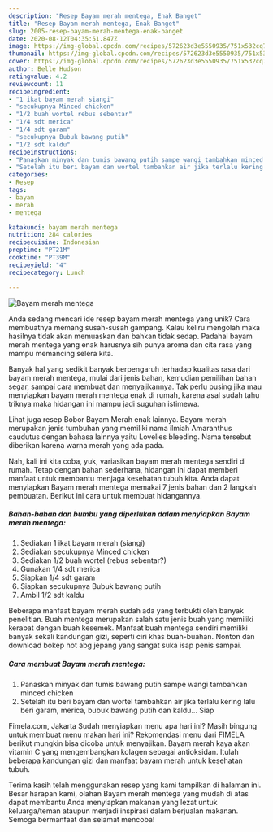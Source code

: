 ```yaml
---
description: "Resep Bayam merah mentega, Enak Banget"
title: "Resep Bayam merah mentega, Enak Banget"
slug: 2005-resep-bayam-merah-mentega-enak-banget
date: 2020-08-12T04:35:51.847Z
image: https://img-global.cpcdn.com/recipes/572623d3e5550935/751x532cq70/bayam-merah-mentega-foto-resep-utama.jpg
thumbnail: https://img-global.cpcdn.com/recipes/572623d3e5550935/751x532cq70/bayam-merah-mentega-foto-resep-utama.jpg
cover: https://img-global.cpcdn.com/recipes/572623d3e5550935/751x532cq70/bayam-merah-mentega-foto-resep-utama.jpg
author: Belle Hudson
ratingvalue: 4.2
reviewcount: 11
recipeingredient:
- "1 ikat bayam merah siangi"
- "secukupnya Minced chicken"
- "1/2 buah wortel rebus sebentar"
- "1/4 sdt merica"
- "1/4 sdt garam"
- "secukupnya Bubuk bawang putih"
- "1/2 sdt kaldu"
recipeinstructions:
- "Panaskan minyak dan tumis bawang putih sampe wangi tambahkan minced chicken"
- "Setelah itu beri bayam dan wortel tambahkan air jika terlalu kering lalu beri garam, merica, bubuk bawang putih dan kaldu... Siap"
categories:
- Resep
tags:
- bayam
- merah
- mentega

katakunci: bayam merah mentega 
nutrition: 284 calories
recipecuisine: Indonesian
preptime: "PT21M"
cooktime: "PT39M"
recipeyield: "4"
recipecategory: Lunch

---
```



![Bayam merah mentega](https://img-global.cpcdn.com/recipes/572623d3e5550935/751x532cq70/bayam-merah-mentega-foto-resep-utama.jpg)

Anda sedang mencari ide resep bayam merah mentega yang unik? Cara membuatnya memang susah-susah gampang. Kalau keliru mengolah maka hasilnya tidak akan memuaskan dan bahkan tidak sedap. Padahal bayam merah mentega yang enak harusnya sih punya aroma dan cita rasa yang mampu memancing selera kita.

Banyak hal yang sedikit banyak berpengaruh terhadap kualitas rasa dari bayam merah mentega, mulai dari jenis bahan, kemudian pemilihan bahan segar, sampai cara membuat dan menyajikannya. Tak perlu pusing jika mau menyiapkan bayam merah mentega enak di rumah, karena asal sudah tahu triknya maka hidangan ini mampu jadi suguhan istimewa.

Lihat juga resep Bobor Bayam Merah enak lainnya. Bayam merah merupakan jenis tumbuhan yang memiliki nama ilmiah Amaranthus caudutus dengan bahasa lainnya yaitu Lovelies bleeding. Nama tersebut diberikan karena warna merah yang ada pada.


Nah, kali ini kita coba, yuk, variasikan bayam merah mentega sendiri di rumah. Tetap dengan bahan sederhana, hidangan ini dapat memberi manfaat untuk membantu menjaga kesehatan tubuh kita. Anda dapat menyiapkan Bayam merah mentega memakai 7 jenis bahan dan 2 langkah pembuatan. Berikut ini cara untuk membuat hidangannya.

<!--inarticleads1-->

##### Bahan-bahan dan bumbu yang diperlukan dalam menyiapkan Bayam merah mentega:

1. Sediakan 1 ikat bayam merah (siangi)
1. Sediakan secukupnya Minced chicken
1. Sediakan 1/2 buah wortel (rebus sebentar?)
1. Gunakan 1/4 sdt merica
1. Siapkan 1/4 sdt garam
1. Siapkan secukupnya Bubuk bawang putih
1. Ambil 1/2 sdt kaldu


Beberapa manfaat bayam merah sudah ada yang terbukti oleh banyak penelitian. Buah mentega merupakan salah satu jenis buah yang memiliki kerabat dengan buah kesemek. Manfaat buah mentega sendiri memiliki banyak sekali kandungan gizi, seperti ciri khas buah-buahan. Nonton dan download bokep hot abg jepang yang sangat suka isap penis sampai. 

<!--inarticleads2-->

##### Cara membuat Bayam merah mentega:

1. Panaskan minyak dan tumis bawang putih sampe wangi tambahkan minced chicken
1. Setelah itu beri bayam dan wortel tambahkan air jika terlalu kering lalu beri garam, merica, bubuk bawang putih dan kaldu... Siap


Fimela.com, Jakarta Sudah menyiapkan menu apa hari ini? Masih bingung untuk membuat menu makan hari ini? Rekomendasi menu dari FIMELA berikut mungkin bisa dicoba untuk menyajikan. Bayam merah kaya akan vitamin C yang mengembangkan kolagen sebagai antioksidan. Itulah beberapa kandungan gizi dan manfaat bayam merah untuk kesehatan tubuh. 

Terima kasih telah menggunakan resep yang kami tampilkan di halaman ini. Besar harapan kami, olahan Bayam merah mentega yang mudah di atas dapat membantu Anda menyiapkan makanan yang lezat untuk keluarga/teman ataupun menjadi inspirasi dalam berjualan makanan. Semoga bermanfaat dan selamat mencoba!
